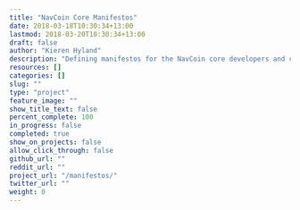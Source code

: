 ```yaml
---
title: "NavCoin Core Manifestos"
date: 2018-03-18T10:30:34+13:00
lastmod: 2018-03-20T10:30:34+13:00
draft: false
author: "Kieren Hyland"
description: "Defining manifestos for the NavCoin core developers and content creators to help align the community’s efforts."
resources: []
categories: []
slug: ""
type: "project"
feature_image: ""
show_title_text: false
percent_complete: 100
in_progress: false
completed: true
show_on_projects: false
allow_click_through: false
github_url: ""
reddit_url: ""
project_url: "/manifestos/"
twitter_url: ""
weight: 0
---
```

